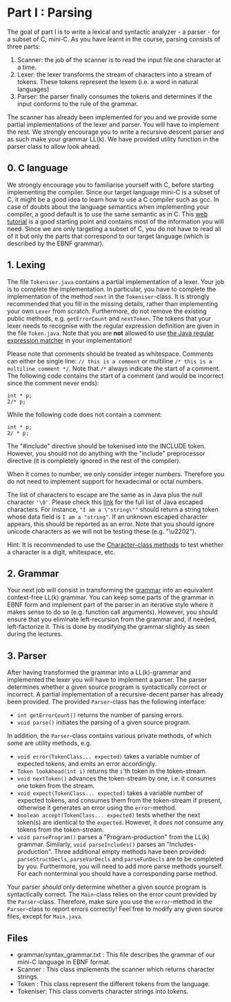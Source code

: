 # Part I : Parsing
The goal of part I is to write a lexical and syntactic analyzer - a parser - for a subset of C; mini-C.
As you have learnt in the course, parsing consists of three parts:

1. Scanner: the job of the scanner is to read the input file one character at a time.
2. Lexer: the lexer transforms the stream of characters into a stream of tokens. These tokens represent the lexem (i.e. a word in natural languages)
3. Parser: the parser finally consumes the tokens and determines if the input conforms to the rule of the grammar.

The scanner has already been implemented for you and we provide some partial implementations of the lexer and parser.
You will have to implement the rest.
We strongly encourage you to write a recursive descent parser and as such make your grammar LL(k).
We have provided utility function in the parser class to allow look ahead.


## 0. C language
We strongly encourage you to familiarise yourself with C, before starting implementing the compiler.
Since our target language mini-C is a subset of C, it might be a good idea to learn how to use a C compiler such as gcc.
In case of doubts about the language semantics when implementing your compiler, a good default is to use the same semantic as in C.
This [web tutorial](https://www.tutorialspoint.com/cprogramming/index.htm) is a good starting point and contains most of the information you will need.
Since we are only targeting a subset of C, you do not have to read all of it but only the parts that correspond to our target language (which is described by the EBNF grammar). 


## 1. Lexing
The file `Tokeniser.java` contains a partial implementation of a lexer. Your job is to complete the implementation.
In particular, you have to complete the implementation of the method `next` in the `Tokeniser`-class.
It is strongly recommended that you fill in the missing details, rather than implementing your own `Lexer` from scratch.
Furthermore, do not remove the existing public methods, e.g. `getErrorCount` and `nextToken`.
The tokens that your lexer needs to recognise with the regular expression definition are given in the file `Token.java`.
Note that you are **not** allowed to use [the Java regular expression matcher](https://docs.oracle.com/javase/7/docs/api/java/util/regex/Matcher.html) in your implementation!

Please note that comments should be treated as whitespace.
Comments can either be single line:
`// this is a comment`
or multiline
`/* this is a
    multiline comment */`.
Note that `/*` always indicate the start of a comment.
The following code contains the start of a comment (and would be incorrect since the comment never ends):
```
int * p;
2/* p;
```
While the following code does not contain a comment:
```
int * p;
2/ * p;
```


The "#include" directive should be tokenised into the INCLUDE token.
However, you should not do anything with the "include" preprocessor directive (it is completely ignored in the rest of the compiler).

When it comes to number, we only consider integer numbers.
Therefore you do not need to implement support for hexadecimal or octal numbers.

The list of characters to escape are the same as in Java plus the null character `'\0'`.
Please check this [link](http://docs.oracle.com/javase/tutorial/java/data/characters.html) for the full list of Java escaped characters.
For instance, `"I am a \"string\""` should return a string token whose data field is `I am a "string"`.
If an unknown escaped character appears, this should be reported as an error.
Note that you should ignore unicode characters as we will not be testing these (e.g. "\u2202").

Hint: It is recommended to use the [Character-class methods](https://docs.oracle.com/javase/7/docs/api/java/lang/Character.html) to test whether a character is a digit, whitespace, etc.

## 2. Grammar

Your next job will consist in transforming the [grammar](../../grammar/syntax_grammar.txt) into an equivalent context-free LL(k) grammar.
You can keep some parts of the grammar in EBNF form and implement part of the parser in an iterative style where it makes sense to do so (e.g. function call arguments).
However, you should ensure that you eliminate left-recursion from the grammar and, if needed, left-factorize it.
This is done by modifying the grammar slightly as seen during the lectures.


## 3. Parser
After having transformed the grammar into a LL(k)-grammar and implemented the lexer you will have to implement a parser.
The parser determines whether a given source program is syntactically correct or incorrect.
A partial implementation of a recursive-decent parser has already been provided.
The provided `Parser`-class has the following interface:

* `int getErrorCount()` returns the number of parsing errors.
* `void parse()` initiates the parsing of a given source program.

In addition, the `Parser`-class contains various private methods, of which some are utility methods, e.g.

* `void error(TokenClass... expected)` takes a variable number of expected tokens, and emits an error accordingly.
* `Token lookAhead(int i)` returns the `i`'th token in the token-stream.
* `void nextToken()` advances the token-stream by one, i.e. it consumes one token from the stream.
* `void expect(TokenClass... expected)` takes a variable number of expected tokens, and consumes them from the token-stream if present, otherwise it generates an error using the `error`-method.
* `boolean accept(TokenClass... expected)` tests whether the next token(s) are identical to the `expected`. However, it *does not* consume any tokens from the token-stream.
* `void parseProgram()` parses a "Program-production" from the LL(k) grammar. Similarly, `void parseIncludes()` parses an "Includes-production". Three additional empty methods have been provided: `parseStructDecls`, `parseVarDecls` and `parseFunDecls` are to be completed by you. Furthermore, you will need to add more parse methods yourself. For each nonterminal you should have a corresponding parse method.

Your parser *should* only determine whether a given source program is syntactically correct.
The `Main`-class relies on the error count provided by the `Parser`-class.
Therefore, make sure you use the `error`-method in the `Parser`-class to report errors correctly!
Feel free to modify any given source files, except for `Main.java`.

## Files
* grammar/syntax_grammar.txt : This file describes the grammar of our mini-C language in EBNF format.
* Scanner : This class implements the scanner which returns character strings.
* Token : This class represent the different tokens from the language.
* Tokeniser: This class converts character strings into tokens.
